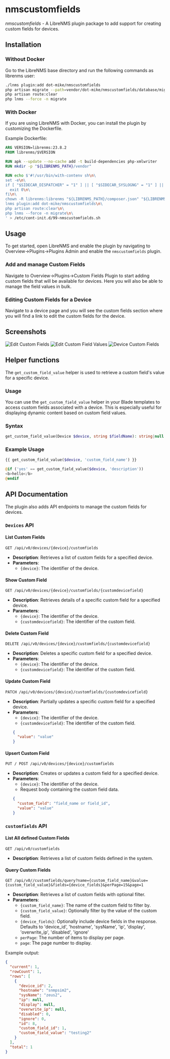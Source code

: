 # nmscustomfields

_nmscustomfields_ - A LibreNMS plugin package to add support for creating custom fields for devices.

## Installation

### Without Docker

Go to the LibreNMS base directory and run the following commands as librenms user:

```bash
./lnms plugin:add dot-mike/nmscustomfields
php artisan migrate --path=vendor/dot-mike/nmscustomfields/database/migrations
php artisan route:clear
php lnms --force -n migrate
```

### With Docker

If you are using LibreNMS with Docker, you can install the plugin by customizing the Dockerfile.

Example Dockerfile:

```Dockerfile
ARG VERSION=librenms:23.8.2
FROM librenms/$VERSION

RUN apk --update --no-cache add -t build-dependencies php-xmlwriter
RUN mkdir -p "${LIBRENMS_PATH}/vendor"

RUN echo $'#!/usr/bin/with-contenv sh\n\
set -e\n\
if [ "$SIDECAR_DISPATCHER" = "1" ] || [ "$SIDECAR_SYSLOGNG" = "1" ] || [ "$SIDECAR_SNMPTRAPD" = "1" ]; then\n\
  exit 0\n\
fi\n\
chown -R librenms:librenms "${LIBRENMS_PATH}/composer.json" "${LIBRENMS_PATH}/composer.lock" "${LIBRENMS_PATH}/vendor"\n\
lnms plugin:add dot-mike/nmscustomfields\n\
php artisan route:clear\n\
php lnms --force -n migrate\n\
' > /etc/cont-init.d/99-nmscustomfields.sh
```

## Usage

To get started, open LibreNMS and enable the plugin by navigating to Overview->Plugins->Plugins Admin and enable the `nmscustomfields` plugin.

### Add and manage Custom Fields

Navigate to Overview->Plugins->Custom Fields Plugin to start adding custom fields that will be available for devices.
Here you will also be able to manage the field values in bulk.

### Editing Custom Fields for a Device

Navigate to a device page and you will see the custom fields section where you will find a link to edit the custom fields for the device.

## Screenshots

![Edit Custom Fields](/screenshots/edit-custom-fields.png?raw=true)
![Edit Custom Field Values](/screenshots/edit-custom-field-values.png?raw=true)
![Device Custom Fields](/screenshots/device-custom-fields.png?raw=true)

## Helper functions

The `get_custom_field_value` helper is used to retrieve a custom field's value for a specific device.

### Usage

You can use the `get_custom_field_value` helper in your Blade templates to access custom fields associated with a device. This is especially useful for displaying dynamic content based on custom field values.

### Syntax

```php
get_custom_field_value(Device $device, string $fieldName): string|null
```

### Example Usage

```php
{{ get_custom_field_value($device, 'custom_field_name') }}

@if ('yes' == get_custom_field_value($device, 'description'))
<b>hello</b>
@endif
```

## API Documentation

The plugin also adds API endpoints to manage the custom fields for devices.

### `Devices` API

#### List Custom Fields

```
GET /api/v0/devices/{device}/customfields
```

- **Description**: Retrieves a list of custom fields for a specified device.
- **Parameters**:
  - `{device}`: The identifier of the device.

#### Show Custom Field

```
GET /api/v0/devices/{device}/customfields/{customdevicefield}
```

- **Description**: Retrieves details of a specific custom field for a specified device.
- **Parameters**:
  - `{device}`: The identifier of the device.
  - `{customdevicefield}`: The identifier of the custom field.

#### Delete Custom Field

```
DELETE /api/v0/devices/{device}/customfields/{customdevicefield}
```

- **Description**: Deletes a specific custom field for a specified device.
- **Parameters**:
  - `{device}`: The identifier of the device.
  - `{customdevicefield}`: The identifier of the custom field.

#### Update Custom Field

```
PATCH /api/v0/devices/{device}/customfields/{customdevicefield}
```

- **Description**: Partially updates a specific custom field for a specified device.
- **Parameters**:
  - `{device}`: The identifier of the device.
  - `{customdevicefield}`: The identifier of the custom field.
  ```json
  {
    "value": "value"
  }
  ```

#### Upsert Custom Field

```
PUT / POST /api/v0/devices/{device}/customfields
```

- **Description**: Creates or updates a custom field for a specified device.
- **Parameters**:
  - `{device}`: The identifier of the device.
  - Request body containing the custom field data.
  ```json
  {
    "custom_field": "field_name or field_id",
    "value": "value"
  }
  ```


### `customfields` API

#### List All defined Custom Fields

```
GET /api/v0/customfields
```

- **Description**: Retrieves a list of custom fields defined in the system.

#### Query Custom Fields

```
GET /api/v0//customfields/query?name={custom_field_name}&value={custom_field_value}&fields={device_fields}&perPage=15&page=1
```

- **Description**: Retrieves a list of custom fields with optional filter.
- **Parameters**:
  - `{custom_field_name}`: The name of the custom field to filter by.
  - `{custom_field_value}`: Optionally filter by the value of the custom field.
  - `{device_fields}`: Optionally include device fields in the response. Defaults to 'device_id', 'hostname', 'sysName', 'ip', 'display', 'overwrite_ip', 'disabled', 'ignore'
  - `perPage`: The number of items to display per page.
  - `page`: The page number to display.

Example output:
```json
{
  "current": 1,
  "rowCount": 1,
  "rows": [
    {
      "device_id": 2,
      "hostname": "snmpsim2",
      "sysName": "zeus2",
      "ip": null,
      "display": null,
      "overwrite_ip": null,
      "disabled": 0,
      "ignore": 0,
      "id": 8,
      "custom_field_id": 1,
      "custom_field_value": "testing2"
    }
  ],
  "total": 1
}
```